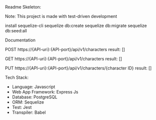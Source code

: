 Readme Skeleton:

Note: This project is made with test-driven development

install sequelize-cli
sequelize db:create
sequelize db:migrate
sequelize db:seed:all


Documentation

POST
https://{API-uri}:{API-port}/api/v1/characters
result: []

GET
https://{API-uri}:{API-port}/api/v1/characters
result: []

PUT
https://{API-uri}:{API-port}/api/v1/characters/{character ID}
result: []

Tech Stack:
* Language: Javascript
* Web App Framework: Express Js
* Database: PostgreSQL
* ORM: Sequelize
* Test: Jest
* Transpiler: Babel